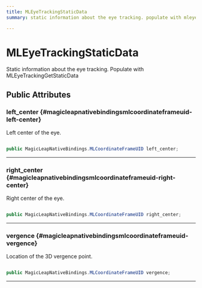 ```yaml
---
title: MLEyeTrackingStaticData
summary: static information about the eye tracking. populate with mleyetrackinggetstaticdata 

---
```


# MLEyeTrackingStaticData




Static information about the eye tracking. Populate with MLEyeTrackingGetStaticData   





## Public Attributes

### left_center {#magicleapnativebindingsmlcoordinateframeuid-left-center}

Left center of the eye. 

```csharp

public MagicLeapNativeBindings.MLCoordinateFrameUID left_center;

```






-----------

### right_center {#magicleapnativebindingsmlcoordinateframeuid-right-center}

Right center of the eye. 

```csharp

public MagicLeapNativeBindings.MLCoordinateFrameUID right_center;

```






-----------

### vergence {#magicleapnativebindingsmlcoordinateframeuid-vergence}

Location of the 3D vergence point. 

```csharp

public MagicLeapNativeBindings.MLCoordinateFrameUID vergence;

```






-----------


